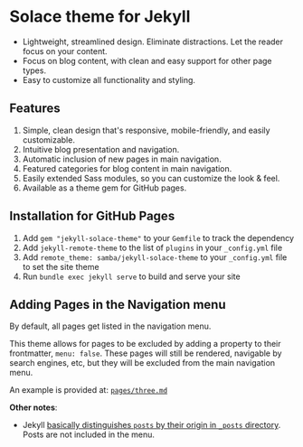# Solace theme for Jekyll

- Lightweight, streamlined design. Eliminate distractions. Let the reader focus on your content.
- Focus on blog content, with clean and easy support for other page types.
- Easy to customize all functionality and styling.


## Features

1. Simple, clean design that's responsive, mobile-friendly, and easily customizable.
2. Intuitive blog presentation and navigation.
3. Automatic inclusion of new pages in main navigation.
4. Featured categories for blog content in main navigation.
5. Easily extended Sass modules, so you can customize the look & feel.
6. Available as a theme gem for GitHub pages.

## Installation for GitHub Pages

1. Add `gem "jekyll-solace-theme"` to your `Gemfile` to track the dependency
2. Add `jekyll-remote-theme` to the list of `plugins` in your `_config.yml` file
3. Add `remote_theme: samba/jekyll-solace-theme` to your `_config.yml` file to set the site theme
4. Run `bundle exec jekyll serve` to build and serve your site


## Adding Pages in the Navigation menu

By default, all pages get listed in the navigation menu.

This theme allows for pages to be excluded by adding a property to their frontmatter, `menu: false`. 
These pages will still be rendered, navigable by search engines, etc, but they will be excluded from the main navigation menu.

An example is provided at: [`pages/three.md`](pages/three.md)

__Other notes__:
- Jekyll [basically distinguishes `posts` by their origin in `_posts` directory][1]. Posts are not included in the menu.


[1]: https://ben.balter.com/2015/02/20/jekyll-collections/
